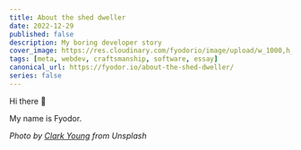 ```yaml
---
title: About the shed dweller
date: 2022-12-29
published: false
description: My boring developer story
cover_image: https://res.cloudinary.com/fyodorio/image/upload/w_1000,h_420,c_fill,g_auto/v1672322897/clark-young-fQxMGkYXqFU-unsplash_o3eyfh.jpg
tags: [meta, webdev, craftsmanship, software, essay]
canonical_url: https://fyodor.io/about-the-shed-dweller/
series: false
---
```


Hi there 👋

My name is Fyodor.

_Photo by [Clark Young](https://unsplash.com/@cbyoung) from Unsplash_